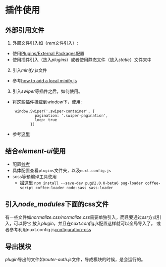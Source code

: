 # 插件使用
## 外部引用文件
1. 外部文件引入如（*rem*文件引入）:
  * 使用[Plugins/External Packages](https://nuxtjs.org/guide/plugins)配置
  * 使用插件引入（放入*plugins*）或者使用静态文件（放入*static*）文件夹中
2. 引入*minify js*文件
  * 参考[how to add a local minify js](https://github.com/nuxt/nuxt.js/issues/1250)
3. 引入*swiper*等插件之后，如何使用。
  * 将这些插件挂载到*window*下，使用:
    ```
     window.Swiper('.swiper-container', {
              pagination: '.swiper-pagination',
              loop: true
            })
    ```
  * 参考[这里](https://github.com/nuxt/nuxt.js/issues/1251)
## 结合*element-ui*使用
   *  配置[参考](https://nuxtjs.org/guide/plugins)
   *  具体配置查看```plugins```文件夹，以及```nuxt.config.js```
 * scss等预编译工具使用
   *  [撮这里](https://nuxtjs.org/faq/pre-processors/#how-to-use-pre-processors-) ```npm install --save-dev pug@2.0.0-beta6 pug-loader coffee-script coffee-loader node-sass sass-loader```

## 引入*node_modules*下面的css文件
有一些文件如*normalize.css/normalize.css*需要单独引入，而且要通过*ssr*方式引入，可以将它
放入*plugin*，并且在*nuxt.config.js*配置这样就可以全局导入了。
或者参考利用nuxt.config.js[configuration-css](https://nuxtjs.org/api/configuration-css)

## 导出模块
*plugin*导出的文件如*router-auth.js*文件，导成模块的时候，是会运行的。
